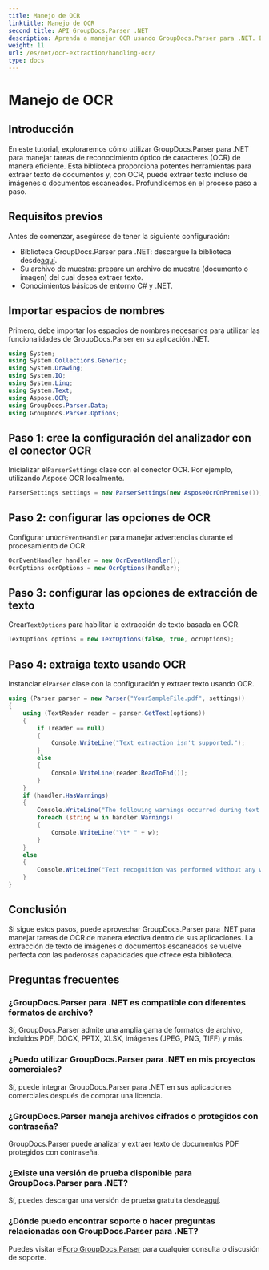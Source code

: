 ```yaml
---
title: Manejo de OCR
linktitle: Manejo de OCR
second_title: API GroupDocs.Parser .NET
description: Aprenda a manejar OCR usando GroupDocs.Parser para .NET. Extraiga texto de imágenes y documentos escaneados de manera eficiente.
weight: 11
url: /es/net/ocr-extraction/handling-ocr/
type: docs
---
```

# Manejo de OCR

## Introducción
En este tutorial, exploraremos cómo utilizar GroupDocs.Parser para .NET para manejar tareas de reconocimiento óptico de caracteres (OCR) de manera eficiente. Esta biblioteca proporciona potentes herramientas para extraer texto de documentos y, con OCR, puede extraer texto incluso de imágenes o documentos escaneados. Profundicemos en el proceso paso a paso.
## Requisitos previos
Antes de comenzar, asegúrese de tener la siguiente configuración:
- Biblioteca GroupDocs.Parser para .NET: descargue la biblioteca desde[aquí](https://releases.groupdocs.com/parser/net/).
- Su archivo de muestra: prepare un archivo de muestra (documento o imagen) del cual desea extraer texto.
- Conocimientos básicos de entorno C# y .NET.

## Importar espacios de nombres
Primero, debe importar los espacios de nombres necesarios para utilizar las funcionalidades de GroupDocs.Parser en su aplicación .NET.
```csharp
using System;
using System.Collections.Generic;
using System.Drawing;
using System.IO;
using System.Linq;
using System.Text;
using Aspose.OCR;
using GroupDocs.Parser.Data;
using GroupDocs.Parser.Options;
```
## Paso 1: cree la configuración del analizador con el conector OCR
 Inicializar el`ParserSettings` clase con el conector OCR. Por ejemplo, utilizando Aspose OCR localmente.
```csharp
ParserSettings settings = new ParserSettings(new AsposeOcrOnPremise());
```
## Paso 2: configurar las opciones de OCR
 Configurar un`OcrEventHandler` para manejar advertencias durante el procesamiento de OCR.
```csharp
OcrEventHandler handler = new OcrEventHandler();
OcrOptions ocrOptions = new OcrOptions(handler);
```
## Paso 3: configurar las opciones de extracción de texto
 Crear`TextOptions` para habilitar la extracción de texto basada en OCR.
```csharp
TextOptions options = new TextOptions(false, true, ocrOptions);
```
## Paso 4: extraiga texto usando OCR
 Instanciar el`Parser` clase con la configuración y extraer texto usando OCR.
```csharp
using (Parser parser = new Parser("YourSampleFile.pdf", settings))
{
    using (TextReader reader = parser.GetText(options))
    {
        if (reader == null)
        {
            Console.WriteLine("Text extraction isn't supported.");
        }
        else
        {
            Console.WriteLine(reader.ReadToEnd());
        }
    }
    if (handler.HasWarnings)
    {
        Console.WriteLine("The following warnings occurred during text recognition:");
        foreach (string w in handler.Warnings)
        {
            Console.WriteLine("\t* " + w);
        }
    }
    else
    {
        Console.WriteLine("Text recognition was performed without any warnings.");
    }
}
```

## Conclusión
Si sigue estos pasos, puede aprovechar GroupDocs.Parser para .NET para manejar tareas de OCR de manera efectiva dentro de sus aplicaciones. La extracción de texto de imágenes o documentos escaneados se vuelve perfecta con las poderosas capacidades que ofrece esta biblioteca.

## Preguntas frecuentes
### ¿GroupDocs.Parser para .NET es compatible con diferentes formatos de archivo?
Sí, GroupDocs.Parser admite una amplia gama de formatos de archivo, incluidos PDF, DOCX, PPTX, XLSX, imágenes (JPEG, PNG, TIFF) y más.
### ¿Puedo utilizar GroupDocs.Parser para .NET en mis proyectos comerciales?
Sí, puede integrar GroupDocs.Parser para .NET en sus aplicaciones comerciales después de comprar una licencia.
### ¿GroupDocs.Parser maneja archivos cifrados o protegidos con contraseña?
GroupDocs.Parser puede analizar y extraer texto de documentos PDF protegidos con contraseña.
### ¿Existe una versión de prueba disponible para GroupDocs.Parser para .NET?
 Sí, puedes descargar una versión de prueba gratuita desde[aquí](https://releases.groupdocs.com/).
### ¿Dónde puedo encontrar soporte o hacer preguntas relacionadas con GroupDocs.Parser para .NET?
 Puedes visitar el[Foro GroupDocs.Parser](https://forum.groupdocs.com/c/parser/17) para cualquier consulta o discusión de soporte.